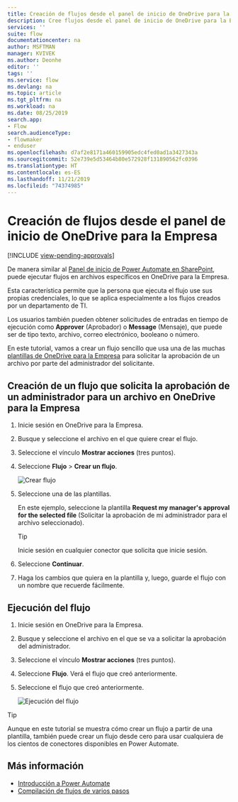```yaml
---
title: Creación de flujos desde el panel de inicio de OneDrive para la Empresa | Microsoft Docs
description: Cree flujos desde el panel de inicio de OneDrive para la Empresa.
services: ''
suite: flow
documentationcenter: na
author: MSFTMAN
manager: KVIVEK
ms.author: Deonhe
editor: ''
tags: ''
ms.service: flow
ms.devlang: na
ms.topic: article
ms.tgt_pltfrm: na
ms.workload: na
ms.date: 08/25/2019
search.app:
- Flow
search.audienceType:
- flowmaker
- enduser
ms.openlocfilehash: d7af2e8171a460159905edc4fed0ad1a3427343a
ms.sourcegitcommit: 52e739e5d53464b80e572928f131890562fc0396
ms.translationtype: HT
ms.contentlocale: es-ES
ms.lasthandoff: 11/21/2019
ms.locfileid: "74374985"
---
```

# <a name="create-flows-from-the-onedrive-for-business-launch-panel"></a>Creación de flujos desde el panel de inicio de OneDrive para la Empresa
[!INCLUDE [view-pending-approvals](includes/cc-rebrand.md)]

De manera similar al [Panel de inicio de Power Automate en SharePoint](https://flow.microsoft.com/blog/introducing-flow-launch-panel-in-sharepoint-lists-and-libraries/), puede ejecutar flujos en archivos específicos en OneDrive para la Empresa. 

Esta característica permite que la persona que ejecuta el flujo use sus propias credenciales, lo que se aplica especialmente a los flujos creados por un departamento de TI. 

Los usuarios también pueden obtener solicitudes de entradas en tiempo de ejecución como **Approver** (Aprobador) o **Message** (Mensaje), que puede ser de tipo texto, archivo, correo electrónico, booleano o número.

En este tutorial, vamos a crear un flujo sencillo que usa una de las muchas [plantillas de OneDrive para la Empresa](https://flow.microsoft.com/search/?q=OneDrive) para solicitar la aprobación de un archivo por parte del administrador del solicitante.

## <a name="create-a-flow-that-requests-manager-approval-for-a-file-in-onedrive-for-business"></a>Creación de un flujo que solicita la aprobación de un administrador para un archivo en OneDrive para la Empresa

1. Inicie sesión en OneDrive para la Empresa.
1. Busque y seleccione el archivo en el que quiere crear el flujo.
1. Seleccione el vínculo **Mostrar acciones** (tres puntos).
1. Seleccione **Flujo** > **Crear un flujo**.

     ![Crear flujo](./media/onedrive-launch-panel/create-flow.png) 

1. Seleccione una de las plantillas.

    En este ejemplo, seleccione la plantilla **Request my manager's approval for the selected file** (Solicitar la aprobación de mi administrador para el archivo seleccionado).

     >[!TIP]
     >Inicie sesión en cualquier conector que solicita que inicie sesión.

1. Seleccione **Continuar**.
1. Haga los cambios que quiera en la plantilla y, luego, guarde el flujo con un nombre que recuerde fácilmente.

## <a name="run-the-flow"></a>Ejecución del flujo

1. Inicie sesión en OneDrive para la Empresa.
1. Busque y seleccione el archivo en el que se va a solicitar la aprobación del administrador.
1. Seleccione el vínculo **Mostrar acciones** (tres puntos).
1. Seleccione **Flujo**. Verá el flujo que creó anteriormente.
1. Seleccione el flujo que creó anteriormente.

     ![Ejecución del flujo](./media/onedrive-launch-panel/run-flow.png)


>[!TIP]
>Aunque en este tutorial se muestra cómo crear un flujo a partir de una plantilla, también puede crear un flujo desde cero para usar cualquiera de los cientos de conectores disponibles en Power Automate.

## <a name="learn-more"></a>Más información

- [Introducción a Power Automate](getting-started.md) 
- [Compilación de flujos de varios pasos](multi-step-logic-flow.md)
